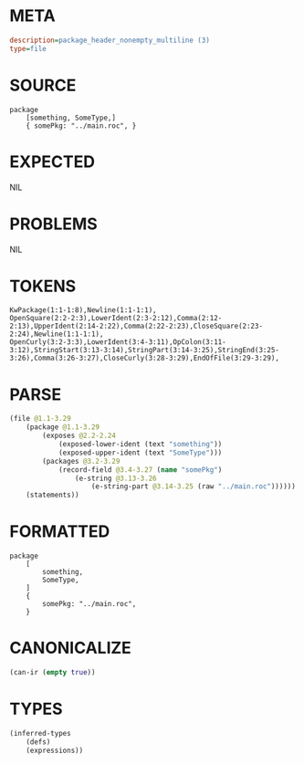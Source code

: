 # META
~~~ini
description=package_header_nonempty_multiline (3)
type=file
~~~
# SOURCE
~~~roc
package
	[something, SomeType,]
	{ somePkg: "../main.roc", }
~~~
# EXPECTED
NIL
# PROBLEMS
NIL
# TOKENS
~~~zig
KwPackage(1:1-1:8),Newline(1:1-1:1),
OpenSquare(2:2-2:3),LowerIdent(2:3-2:12),Comma(2:12-2:13),UpperIdent(2:14-2:22),Comma(2:22-2:23),CloseSquare(2:23-2:24),Newline(1:1-1:1),
OpenCurly(3:2-3:3),LowerIdent(3:4-3:11),OpColon(3:11-3:12),StringStart(3:13-3:14),StringPart(3:14-3:25),StringEnd(3:25-3:26),Comma(3:26-3:27),CloseCurly(3:28-3:29),EndOfFile(3:29-3:29),
~~~
# PARSE
~~~clojure
(file @1.1-3.29
	(package @1.1-3.29
		(exposes @2.2-2.24
			(exposed-lower-ident (text "something"))
			(exposed-upper-ident (text "SomeType")))
		(packages @3.2-3.29
			(record-field @3.4-3.27 (name "somePkg")
				(e-string @3.13-3.26
					(e-string-part @3.14-3.25 (raw "../main.roc"))))))
	(statements))
~~~
# FORMATTED
~~~roc
package
	[
		something,
		SomeType,
	]
	{
		somePkg: "../main.roc",
	}
~~~
# CANONICALIZE
~~~clojure
(can-ir (empty true))
~~~
# TYPES
~~~clojure
(inferred-types
	(defs)
	(expressions))
~~~
